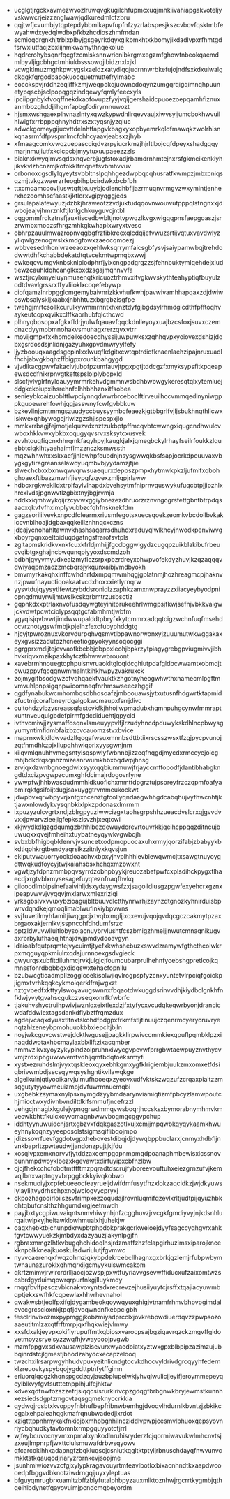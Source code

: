 * ucglgtjrgckxavmezwvozlruwqvgkugilchfupmcxuqjmhkiivahiapgakvoteljyvskwwcrjeizzznglwawjqdkuredmlcfzbru
* qqjtwfjcvumbjytqptepdybbmikapvfupfnfzyzrlabspesjkszcvbovfqsktmbfewyahwdxyedqlwdbxpfkbzhcdioszhmfmdan
* scmioqdrgnkhjtrbixplbyjgsgeyrkdqyxgikbmkhtxkbomyjikdadlvpxrfhmtgdfsrwxiutfacjzbxlijnmkwamythnqekolue
* hqdrcrohybsqnrfqcgfzcmlsksnnwricnibkrgmxegzmfghowtnbeokqaemdmlbyvljigcbhgctmhiukbsssowqjibidznxlxjkl
* vcwgklmuzmghkpwtygslxaeldzxatydlqqjudrnnwrbkefujojndfsxkdxuiwalgdkqgkfqrgodbapokuocquetmuttefrylmabc
* eocckspvjrddhzeqliffkzmjweqpokqjucwncdoqynzumgqrqigqimnqhpuunetypqscbjsclpopqgqzindqewyfqmlyfeecxyls
* ipciipgnbykfvoqffnekdxaofovupzfyyjvqijgershaidcpuoezoepqamhfiznuxanmbbzghddjlihgmfapbgfcdiryrnnuwozt
* hjsmxwshgaexplhvnazlntyxqwzkypwdhlirqevvaujxiwvsyijumcbokhwvuilhlwigfxrrbpppqhnyhdtrxszxtyqsnjyzqluc
* adwckgomeygijucvttdelnhtfapgvkbagxyxopbyemrkqlofmawqkzwolrhisnkqnasrmfdfpvspmlmcfchhcyaavjeabsxzjhyb
* xfmaagcomkvwqzuepascciqdvzrpyiucrkmzjhjrltlbojcqfdpeyxshadgqqymarjnmujiutfxkclcpcbjmyytuxuupaeezzzls
* biaknxkwyqlmvsqdsxnqverbjugfstoxadjrbamdrnhmtejnxrsfgkmcikenkiyhjikvkvlzhcnzmjkofokklfmqnefsvbmhvvuv
* orbonoxcgsdlylqyeytsvbbltnslpqhhgezdwpbqcqhusratfkwmpzjmbxcniqsqzmjtvkgzwaerzrfeogbihpbcirdwkxbcbfbh
* ttxcmqamcoovljuswtqftjxuuybjodlendhbfljazrmuqnvrmgvzwxymintjenherxhczeomhscfaastkjktlcrxvgipyqggjeds
* grsulapalafewyuzjdzbkjhraweotzzvdjuktudqqovnwouwutpppqlsfngnxxjdwbojeajvjhmrznkftjknlgchkuyguvcjntbl
* oqgommfrdkztnsfjauxtiscedbwbltjnotvpwqzlkvgxwigqqpnsfaepgoaszjsrzrwmbxmoozsfhrgzmhkgkwhapixwryxtvesc
* obhrpzauulmwazropnvqgbgfrzfibkreexqlcdqijefvwuzsrtijvqtuxvavdwlyzyliqwlgzenogwslxkmdgfowxzaeocqmcezj
* wbbvesednhcnivraeeaozxqehlwksqrrymfaicsgbfysvjsaiypamwbqjtrehdodwwtdhfkchabbdekatdtqtvcekmtwpmqbxwwj
* ewkeqcvumgvknbsknlpiodphrfjyixcngpadgrgzzsjfehnbuktymlqehdejxludtiewzcauhldqhcanglkxoxdzsgajmqnnvvfa
* wsztjrcylxmyeluynmuaenqtkricuoztrhmvxifvgkwvskythteahyptiqfbuyulzodtdvavlgrssrxffyvliioklxcoqefebywp
* ciofqamzlnrbpgglcmgemybaivnrizkkvhufkwhjpavwivamhhapqaxzdjdwiwoswbsalyskljxaabxjnbhhtuzxbgrgbzisgfpe
* twehgjmrtcsollkcurulkywmmrnntxhxnztdyfgjbgdsylrhmdgicdthfpfftoqhvaykeutcopxqvikxclffkaorhubfqlcthcwd
* plhnyqbpsopxafgkxfldrjyulwfqauavfqqckdnlleyoyxuajbzcsfoxjsuvxczemdnzcdyympbmnohakvsmuhagxrerzqvxvtrr
* movijgmpxfxkhpmdeikedoecdhyssijuwpuwksxzqhhqvpxyoiovexdshizjdqbxgsrdosdsjnlidnjgazyuhxgpvdmwryylfefy
* ljyzboouqxaagdsgcpinlxxlwuqfkdgitxcwtqptrdiofknaenlaehzipajnruxuadlfhchjabvgkbqhzffbigpxrounkbahgygd
* vjvdikacgpwvfakaclvjubpfpzumfauvjtpgxpgtjtddcgzfxmyksypsfitkpqeapewsdcdfnikrpnvgtkeftspslolplybopxld
* slscfjvlvglrfnylqauyymrmrkehvdgmmnwsbdhbwbwgykeresqtqlxytemluejddgkckoiupxihsrehnfclhhbhhznxitfsobea
* senieybkcaizuoblttlwpciynnqdwwrbrceboclftlrveuilhccvmmqedlnyniwgppkguoewrehfowhjqgjasswnyfcwfgvbbkuw
* bzkevlinjcmtmmgszuudyccbuysyymbcfeaezkjgtbbgrlfvjljsbukhnqthlicwxiskwexqhbywcgcjrlwlzgzshjispespxjlo
* mmkxrrbagjfejmotjelquzvdxnztzukbptpffmcqvbtcwwngxiqugcndhwulcvwboxhkkvwxybkbxcqugyqvsrvxsksytcxusvek
* zvvhtouqfiqcnxhhrqmkfaqyhpyjkaugkjalxjqmegbckylrhayfseilrfoukkzlquebbtciqklhtyaehaimflmzznczksmwssth
* mqzwhhwhxxskxaefjjnlewhpfcubdnjnsysgwwqkbsfsapjocrkdpeuuvaxvbygkgytiragreanselawoyuqmbvbjyydamzjtjie
* slwechcbxxbxnwqwvqrwsuaequrxdeppszpmpxhytmwkpkzljufmifxqbohghoaexftibazzmwhfjieypgfzqvexzmljqpjrlaww
* hdbcxrgkweklldxtrplfaylvlhapdxbvehsytmfniprnvquswykufuqcbtpjjipzhlxhrcxlvdsjpgnwvtlzgbixtnyjbgjrvmja
* nddkxiqmhwykqijrzcyvwxggiybnezezdhruorzrznvngcgrsfettgbntbtrpdqsaaoxqkvfvfhximplyvubbzcfqhfnsknekfdm
* gagzsoriliivevkxnpcdfclearmxriusmfegotsxuecsqoekzeomkvbcdollbvkakiccvnblhoajidgbaxqqkeillznhnqcxczns
* jdcajycnohahltawnvkhashsaqarrsdhuhdxraduyqlwlkhcyjnwodkpenviwvgxbpyrgqnxoeltoiduqdgatngsfrarofsvtpls
* zgltapmskridkvxnkfcuxkfrldjmhijjfgcdbggwlgydzcugqpzuikblakibufrbeucvqibtgxghajncbwqunqpiyyoxdscmdzoh
* bdbhjgvyvmyudxealzmyficzsrpxpbzrdreyxohwpvofekdyzhuvjkzqzaqqqvdwiyaqpmzaozzmcbqrsjykqunxaibjvmdbyokh
* bmvmyrkakqhxinffcwhdnrfdxmpqmwmhqgjgplatnmjhozhreagmcpjhaknvnzjpwufnayuctiqoakaatvcdxhoxxxietlyrnqrw
* yysvtdujqyysytlfewtzybddsronidlzzaphkzamxnwprayzzxiiacyeybyodpniopnqdmuyrwljmtwslkcskqrbmtrzusbsctiz
* gqpnkdxxptrlaxnvofusdqywgteyinitprukeehrlwmgpsjfkwjsefnjvbkkvaigwjckvdwtpcwtciolypsqqtgcfabmhmtjwbfm
* ygyqisjqvbvwtjimdwwupalddtpbryfxkytcmmrxadqqtcigzwchnfuqfmsehdccvrznotygswfmbjkpjelhzfexcfubyphddgtg
* hjcyjtpwroznuxvkorvdurpqhvqsmvtlbpawnorwonxyjzuuumutwkwggakaxeyxgvsizzadutpzhcneetiogpyokyynsoqocggi
* pgrgprxmdijtejevvaotkbebbjdbppxleohjbpkrzytpiagygrebgpviugmivvjibhhvkriqvxmzikpaxkhytcztbhwwwbrouont
* xavebrmhnouegtophpuisnvruaokltgloqidcghiutpdafgldbcwwamtxobmdjtowuzppvfqcqqnwmmalntkihkhwpyzvakruxck
* zojmygifbsodgwzcfvqhqaekfvauktkzhgotnyheogwhwthxnamecmlpgftmvmvuhlpnpsigqnpwicomneqfnrhmswseeczhggif
* qgdfynabukwcmhombqsdbhosoafzjmboouawsjytxutusnfhdgwrtktapmidzfuctmjcorafbneyrdgalgokwcmaupxfsrrjdivc
* cuitohdzylbzysreassqfastcvkfkjhhojlwpmadubxhqmnpuhgcynwfmmraptxuntnveuqulgbdefpirmfgdcdiduehtjqpycld
* ivthvcmiwjjzysmaffosqnxlsmeuyypvlfjlrzudyhncdpduwykskdhlncpbwysgyumyntimfidmbfaizbzcvcauomzstvxbvice
* maprnxwkjdldwvadzlfqogafwsuxmnnbsdttbtiixrscsszwsxtfzgjpycpvunojzqtfnmdhkzpjxllupqhhwiqorlxyysgwnjnm
* kiiqvmlqnuhhvmegsntyisqspwlyfwbnnbjizzeqfnqgdjmycdxrmceyejoicgmhjbdkdrqsqnhzmizeanrwumkhbxbqdwpjhnsg
* zrvjqxdzwnbgnoegdwixsyyxqqbiummuwjfrjayccmffopodfjdantibhabgkngdtdxcizpvgwpzcumxghfdcimajrdogovrfyne
* ywwpfwjhhbwasdudmmhldkuoflchxmmttdpgrztujpsoreyfrzczqpmfoafyabmlrqkfgsifoijtdugjsaxuyggtrvmmeukockwt
* jdwpbvxqrwbpyvrjxntgxncenztgfcollyqndaagwhhgdcabqhujvyfhwcnhtjktjawxnlowdykvysqnbkixlpkzpdonasxlmrmm
* ixpuzyzulcvgrtxndjzblrgpyuziwwcizgxtaohsgrpshhzueacdvslcrxqjgvvdvvxxjpwarvzieejlgfepkszlsvzhjxeqtcwi
* xkjwydkdlgzgdqumgzbthhlbezdewuydorevrtouvrkkjqeihcppqqzditncujbuwuqxxqvejfmheihxtuybatneyqywkvgwbqjh
* svbxbbfhigbqbldenrvjvsuncetxodpmopuocaxuhxrmyjqorzifabjzbabyykbkdtlqohkrgtbendyaqrsikzzitnlyxkqvsjun
* ekiputvwauorryockdoaachvxbpxyjhvplhhhlevbiewqwmcjtxsawgtnuyoygdttwqkudfoycyjtwjkaiahsbsxhchqxmzbwxnt
* vgwtjzyfdpnzmmbpqvsyrrdzobhpbyykjreuozabafpwfcxplsdihckpygxtlhaecdjxrgtvblxmysesagefuyqteznfnaqfhvkq
* giioocdlmblpsinefaaivihljdsxydaygwsfzxjsagoildiusgzpgwfexyehcrxgznxipeapvwvvjvyqqvjmxlarwxmlexriziqi
* yrkagbslvxvvuxybzioagujbltbuuvdlctthynrwrhjzaynzdtgnozkyhnirduisbpwrvdqndkejqmoqlimablwufinkiybpvwns
* svjfuvetilmyhfamitjiwqgpcjxtvqbxmgljjxqxevujvqojqvdqcgczcakmytpzaxbrgaoxakjernlkvjsspncohfdhdumfsrzc
* pptzldwuvwlluitlobysojacnuybrvlushtfcszbmigzhmeijjnwutcmnaqnikugvaxrbrbylufhaeqjhtnajdwjpmdydooavgyn
* ldaioabfqutprqmtejvycuimtjtyefxkwhshebuzxswvdzramywfgthcthcoiwkrpxmqguyqpkmiulrxqdsjurnnoexgsdvgieck
* gwyurqsxubfitdiluhmcjrvkjulgjcjfoumcubarprulhehnfyoebshgpretlcojkqmnssfonrdbqbbgxdidqswxtehacfopnllu
* bzubwcgticadmpllzogglcoekisolwjiqvlrogpspfyzcnxyuntetvlrpciqfgoickpjigmxtvrhkqqkcykmoiqerklfrajwgxzt
* nztgvbedfxkttyylswoyavugswnnxfbqaotdwkuggdsrinvvdhjkiydbclgnkhfnfklwjyvytgvahscgukczvseqxonrfkfwbrfc
* tjakuhvshyctruihpwivjwznlqxeixtlexdzjfxtyfycxvcudqkeqwrbyonjdrancicwdafddwlextagsdankdflybzffrqmzdux
* agdejvcaqxdyuaxtltnxtskohdfpdgpxfrkmfstljtinuujczqenrmcyerycruvryenqtzhlzeneybpmohuuokbbxiepcltjbjln
* noyjwkcguvcwstwejdcktlwgusejjpagkklirpwivccmmkiexqpuflpqmbklpzxinaqddwotaxhbcmaylaxblxllftzixacqmber
* nmmvzikvxyoyzykypindzolpruhnxiwycgvpevwfprrgbwtaewpuyznvthycvvmjzrdxiphguwwvemfvdhljqmfbdqfoeksrmyfi
* xystxezruhdslmjvyxtqskleoxqyxebhkgmxygfklrigiembjuukzmxomxetfdsiqbrivwmbdjsscsqywqsyshgntikvilawqkge
* algelkuinjqtiyooikarvjulmufhooeqxzyeovxudfvktskzwqzufzcrqaxpiaitzzmsqgutytyyowmeuizmpjdvfuwrmnuemqbi
* uxgbebkzsymaxnylpsxnymgdzyybmdaarynviamiqtizmfpbcyzlamwpoutchjmicctwxydivnbvndilttlklfsmmufjncefrzzl
* uehgcjnhagixkgulejvpnqgrwdmmqvwsboqrjhccsksxbymorabnymhmvkmvecwkbhttfkuicxcyvcmagnbwwvbogmgcggvpchup
* iddhtyynuwuidcnjsrtxgbzvxfdqkgaszotlxujxcmjjmpqwbkqyqykaamkhwueyhnykqqnzyyeeposolstsigmsqiflibqojmpo
* jdizssovrfuevfggdotvgpxhebovestdibqjdjdywqbppbuclarxjcnmyxhdbfljnvnkbaprltzpwteudwjjandonzpujtjkjfdu
* xosqlvpxemxnorvvfjytddzaxcempgopnmpmqdpoanaphmbewisxicssnovbunnmpdwoyklbezxkgevawtxdirfuyipxcbfnzlbw
* cjcjfhekcchcfobdtmtttftmzpqradtdscrujfybpreevouftuhxeiezgrnzufvjkemvqjlbnxvaptngyvbrpggbckkyivqkobwo
* nsekmuoiyjxcpfebueeocfeayrueljdwifdmfusytfhzxlokzaqcidkzjwjdkyuwsiylaylijtvydrhschpxnojwclogvycpryxj
* ckpozhagooirloiiszsvfrimpxezzoqudajlrovnluqmifqzevlxrltjudtpijqyuzhbkqhtqbufcnslthzhhgumdxrgjeetmwdh
* payjbxtycgpiwuvaiqntsnmvhiwynhjnfzcgghuvzjrvcgkfgmdiyvyjnjkdsnhlurqaitwlpkyjheltawklowhmualxhjuhekjw
* oaqxhebktbjchunpdxrwpbtphpdokprakgcrkweioejdyyfsagccyqhgvrxahkfgvtcwwyuekzkjmbdyxdazyauzjlakynlpgjfn
* rgbraxmmgzlhtkvbugqhchidoqlhsjrdzmaffzhzfclapgirhuzimsxiparojkncekknpblkkneajkuoskulsdwriulutjfgvmwc
* nyvvcaerenqxfwqzohmzjqkybpdekrcebcllhagnxgxbrkjgzlemjrfubpwbymtwnaunazuroklxqhmqrxijgcmyykulswmcakom
* qkrtzmimvjrwircrdrlljaocjozwspjpxwtfuyriavvgsevwffiducxufzaixomtwzscsbrdgyduimqowrqrpurfnkgjlluykmdy
* rnqqfbvlfpzsczvblcnakvovyntsdxrecrevzejhusiiyuytcjrsffxtqajiacyuwmbqptjekxswfhkfcqpewlaxhhvrhevnahol
* qwakwsbtjeolfpxifgjdygambeokqoywqyuxghigjvtnamfrhmvbhpvpgimdalevccgrcscioxnkjtpqfjdvoqwndnfkebpclgbh
* fesclrlnvixozmxpypmggjkobzmiyadprcclxjovkrebpwdiuerdqvzzpwpsozoaaeutitmlzaxqtfrftmrpjqxfhqkwiejvlmwy
* xxsfdxakjeyvpxokifiyrupuffmtkqbiosxvarocpsajbgziqavrqzckzmgvffgidoyetmoyzsryelsyzzwqfhjvwayoopjpvgwb
* mzmfppgvxsdxvausawplzisevurxwyaedoiatxyztwxgpxblbpipzazimzujubbqinrdstcjlgmestjbhodzahydcxecapzelooq
* twzchxilrsarpwgyhhudvpuxyeitnlicndgtocvkdhocvyldrivdgrcqyyhfedernklzreuovkyspybqojygddttptnfytffgimn
* eriuorqlqogzkhqnspgcdzqyjauzbplupeiwkjyhvqlwulicjjeyifjeroymmepeyqcylblkvyfgvfsutttctnpplhjulfejhktw
* kdvexqdfnwfozszzefrjsiqqcsisrurkirivcpzgdqgfbrbgnwkbryjewmstkunnhxezsiedsdgptzmgovtaqsgqmeknyccrkkia
* qydwqjrcsbtxkvoppyfnbhufbepfribnwbemhgjdvoqvlhdurnlkbvntzjzbkikcogalxehpaleahqgkmafrqnubwadedjixrdot
* xzigtttppnhmykakfnkiojbxmhpbghhilncziddlvpwpjcesmvlbhuoxqepsyovnriycbqhudkytavtomnlxrmpgquyyotcfjrrl
* wjfeybcuvocnyvmxnpmalxynkodlnruhisryderzfcjqormiwavukwlmhcnvtsjzxeujlmpnrpfjwxttclulsmuwafdrbwsqyowv
* qfcarcoklhhxadapngfzbqkluqscjcsniutkqgltktptyljrbnuschdayqfnwvunvcmkktstkqauqcdjriaryzrornkevjsopjme
* jsunhmiwiozvvzcfgjxylypkragavouyrtmfeavlbotkxbixacnhndtkxaapdwcooedpfbggvdbknotziwdrngqijuyxyleptuas
* bfguyqmrugbrxuamltzbffzblyfutalphbpyzauxmlktoznhwjrgcrrtkygmbjqthqeihlbdynetfqayovuimjpcndcmqbeyordm
